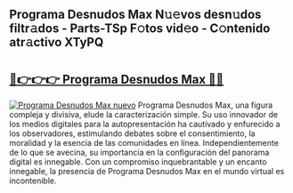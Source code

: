 ## Programa Desnudos Max N𝚞𝚎vos desn𝚞dos filtr𝚊dos - Parts-TSp F𝚘tos vid𝚎o - C𝚘ntenido atr𝚊ctivo XTyPQ

# <h2><a href="http://mb8fin.tromn.icu/?c=Programa+Desnudos+Max">🔗👉👉👉 Programa Desnudos Max 🔗🔗</a></h2>

[![Programa Desnudos Max nuevo](https://i.imgur.com/pEAQMta.gif)](http://mb8fin.tromn.icu/?c=Programa+Desnudos+Max)
Programa Desnudos Max, una figura compleja y divisiva, elude la caracterización simple. Su uso innovador de los medios digitales para la autopresentación ha cautivado y enfurecido a los observadores, estimulando debates sobre el consentimiento, la moralidad y la esencia de las comunidades en línea. Independientemente de lo que se avecina, su importancia en la configuración del panorama digital es innegable. Con un compromiso inquebrantable y un encanto innegable, la presencia de Programa Desnudos Max en el mundo virtual es incontenible.
